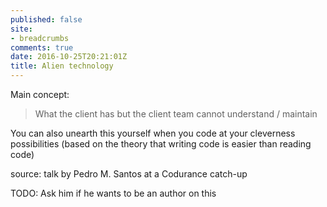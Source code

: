 ```yaml
---
published: false
site:
- breadcrumbs
comments: true
date: 2016-10-25T20:21:01Z
title: Alien technology
---
```


Main concept:

> What the client has but the client team cannot understand / maintain

You can also unearth this yourself when you code at your cleverness possibilities (based on the theory that writing code is easier than reading code)

source: talk by Pedro M. Santos at a Codurance catch-up

TODO: Ask him if he wants to be an author on this